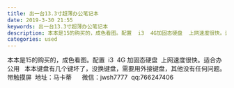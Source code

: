 ```yaml
---
title: 出一台13.3寸超薄办公笔记本
date: 2019-3-30 21:55
keywords: 出一台13.3寸超薄办公笔记本
description: 本本是15的购买的，成色看图。配置  i3  4G加固态硬盘  上网速度很快。适合办公用  本本键盘有几个键坏了，没换键盘，需要用外接键盘，其他没有任何问题。带触摸屏  地址：马卡蒂    微信：jwsh7777  qq:766247406
categories: used
---
```

<td class="t_f" id="postmessage_3351799">

本本是15的购买的，成色看图。配置  i3  4G 加固态硬盘  上网速度很快。适合办公用   本本键盘有几个键坏了，没换键盘，需要用外接键盘，其他没有任何问题。带触摸屏  地址：马卡蒂      微信：jwsh7777  qq:766247406<br/>
</td>
